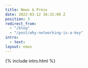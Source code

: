 ```yaml
---
title: News & Press
date: 2022-03-12 16:31:00 Z
position: 3
redirect_from:
  - "/blog"
  - "/post/why-networking-is-a-key"
intro:
  - text:
layout: news
---
```


{% include intro.html %}
